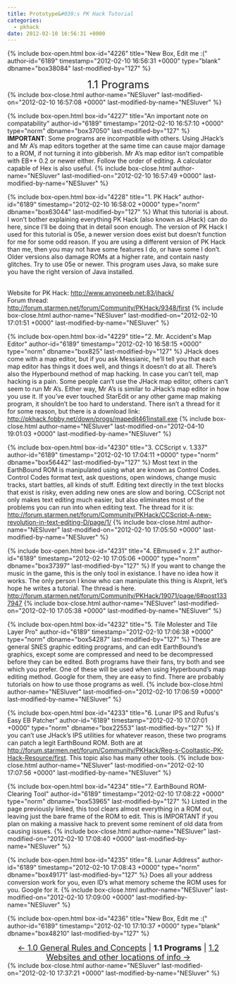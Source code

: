 ```yaml
---
title: Prototype&#039;s PK Hack Tutorial
categories:
  - pkhack
date: 2012-02-10 16:56:31 +0000
---
```

{% include box-open.html box-id="4226" title="New Box, Edit me :(" author-id="6189" timestamp="2012-02-10 16:56:31 +0000" type="blank" dbname="box38084" last-modified-by="127" %}
<center><font size="5">1.1 Programs</font></center>
{% include box-close.html author-name="NESluver" last-modified-on="2012-02-10 16:57:08 +0000" last-modified-by-name="NESluver" %}

{% include box-open.html box-id="4227" title="An important note on compatability" author-id="6189" timestamp="2012-02-10 16:57:10 +0000" type="norm" dbname="box37050" last-modified-by="127" %}
<b>IMPORTANT</b>: Some programs are incompatible with others. Using JHack’s and Mr A’s map editors together at
the same time can cause major damage to a ROM, if not turning it into gibberish. Mr A’s map editor isn’t compatible with
EB++ 0.2 or newer either. Follow the order of editing. A calculator capable of Hex is also useful.
{% include box-close.html author-name="NESluver" last-modified-on="2012-02-10 16:57:49 +0000" last-modified-by-name="NESluver" %}

{% include box-open.html box-id="4228" title="1. PK Hack" author-id="6189" timestamp="2012-02-10 16:58:02 +0000" type="norm" dbname="box63044" last-modified-by="127" %}
What this tutorial is about. I won’t bother explaining everything PK Hack (also known as JHack) can do here, since I’ll be doing that in
detail soon enough. The version of PK Hack I used for this tutorial is 05e, a newer version does exist but doesn’t function
for me for some odd reason. If you are using a different version of PK Hack than me, then you may not have some features I
do, or have some I don’t. Older versions also damage ROMs at a higher rate, and contain nasty glitches. Try to use 05e
or newer. This program uses Java, so make sure you have the right version of Java installed. <br /><br />

Website for PK Hack: <a href="http://www.anyoneeb.net:83/jhack/">http://www.anyoneeb.net:83/jhack/</a> <br />
Forum thread: <a href="http://forum.starmen.net/forum/Community/PKHack/9348/first">http://forum.starmen.net/forum/Community/PKHack/9348/first</a>
{% include box-close.html author-name="NESluver" last-modified-on="2012-02-10 17:01:51 +0000" last-modified-by-name="NESluver" %}

{% include box-open.html box-id="4229" title="2. Mr. Accident's Map Editor" author-id="6189" timestamp="2012-02-10 16:58:15 +0000" type="norm" dbname="box825" last-modified-by="127" %}
JHack does come with a map editor, but if you ask Messianic, he’ll tell you that each map editor has things it does
well, and things it doesn’t do at all. There’s also the Hyperbound method of map hacking. In case you can’t tell, map
hacking is a pain. Some people can’t use the JHack map editor, others can’t seem to run Mr A’s. Either way, Mr A’s is
similar to JHack’s map editor in how you use it. If you’ve ever touched StarEdit or any other game map making program,
it shouldn’t be too hard to understand. There isn’t a thread for it for some reason, but there is a download link: <a href="http://pkhack.fobby.net/down/progs/mapedit461install.exe">http://pkhack.fobby.net/down/progs/mapedit461install.exe</a>
{% include box-close.html author-name="NESluver" last-modified-on="2012-04-10 19:01:03 +0000" last-modified-by-name="NESluver" %}

{% include box-open.html box-id="4230" title="3. CCScript v. 1.337" author-id="6189" timestamp="2012-02-10 17:04:11 +0000" type="norm" dbname="box56442" last-modified-by="127" %}
Most text in the EarthBound ROM is manipulated using what are known as Control Codes. Control Codes format text,
ask questions, open windows, change music tracks, start battles, all kinds of stuff. Editing text directly in the text
blocks that exist is risky, even adding new ones are slow and boring. CCScript not only makes text editing much easier,
but also eliminates most of the problems you can run into when editing text. The thread for it is: <a href="http://forum.starmen.net/forum/Community/PKHack/CCScript-A-new-revolution-in-text-editing-D/page/1/">http://forum.starmen.net/forum/Community/PKHack/CCScript-A-new-revolution-in-text-editing-D/page/1/</a>
{% include box-close.html author-name="NESluver" last-modified-on="2012-02-10 17:05:50 +0000" last-modified-by-name="NESluver" %}

{% include box-open.html box-id="4231" title="4. EBmused v. 2.1" author-id="6189" timestamp="2012-02-10 17:05:06 +0000" type="norm" dbname="box37397" last-modified-by="127" %}
If you want to change the music in the game, this is the only tool in existance. I have no idea how it works.
The only person I know who can manipulate this thing is Alxprit, let’s hope he writes a tutorial. The thread is here.
<a href="http://forum.starmen.net/forum/Community/PKHack/19071/page/6#post1337947">http://forum.starmen.net/forum/Community/PKHack/19071/page/6#post1337947</a>
{% include box-close.html author-name="NESluver" last-modified-on="2012-02-10 17:05:38 +0000" last-modified-by-name="NESluver" %}

{% include box-open.html box-id="4232" title="5. Tile Molester and Tile Layer Pro" author-id="6189" timestamp="2012-02-10 17:06:38 +0000" type="norm" dbname="box54287" last-modified-by="127" %}
These are general SNES graphic editing programs, and can edit EarthBound’s graphics, except some are compressed
and need to be decompressed before they can be edited. Both programs have their fans, try both and see which you prefer.
One of these will be used when using Hyperbound’s map editing method. Google for them, they are easy to find. There
are probably tutorials on how to use those programs as well.
{% include box-close.html author-name="NESluver" last-modified-on="2012-02-10 17:06:59 +0000" last-modified-by-name="NESluver" %}

{% include box-open.html box-id="4233" title="6. Lunar IPS and Rufus's Easy EB Patcher" author-id="6189" timestamp="2012-02-10 17:07:01 +0000" type="norm" dbname="box22553" last-modified-by="127" %}
If you can’t use JHack’s IPS utilities for whatever reason, these two programs can patch a legit EarthBound ROM.
Both are at <a href="http://forum.starmen.net/forum/Community/PKHack/Reg-s-Cooltastic-PK-Hack-Resource/first">http://forum.starmen.net/forum/Community/PKHack/Reg-s-Cooltastic-PK-Hack-Resource/first</a>. This topic also has
many other tools.
{% include box-close.html author-name="NESluver" last-modified-on="2012-02-10 17:07:56 +0000" last-modified-by-name="NESluver" %}

{% include box-open.html box-id="4234" title="7. EarthBound ROM-Clearing Tool" author-id="6189" timestamp="2012-02-10 17:08:22 +0000" type="norm" dbname="box53965" last-modified-by="127" %}
Listed in the page previously linked, this tool clears almost everything in a ROM out, leaving just the bare frame
of the ROM to edit. This is IMPORTANT if you plan on making a massive hack to prevent some reminent of old data from
causing issues.
{% include box-close.html author-name="NESluver" last-modified-on="2012-02-10 17:08:40 +0000" last-modified-by-name="NESluver" %}

{% include box-open.html box-id="4235" title="8. Lunar Address" author-id="6189" timestamp="2012-02-10 17:08:43 +0000" type="norm" dbname="box49171" last-modified-by="127" %}
Does all your address conversion work for you, even ID’s what memory scheme the ROM uses for you. Google for it.
{% include box-close.html author-name="NESluver" last-modified-on="2012-02-10 17:09:00 +0000" last-modified-by-name="NESluver" %}

{% include box-open.html box-id="4236" title="New Box, Edit me :(" author-id="6189" timestamp="2012-02-10 17:10:37 +0000" type="blank" dbname="box48210" last-modified-by="127" %}
<center><font size="4"><a href="section1.php">&larr; 1.0 General Rules and Concepts</a> | <b>1.1 Programs</b> | <a href="section1part2.php">1.2 Websites and other locations of info &rarr;</a></font></center>
{% include box-close.html author-name="NESluver" last-modified-on="2012-02-10 17:37:21 +0000" last-modified-by-name="NESluver" %}
